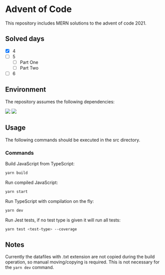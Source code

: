 # Advent of Code
This repository includes MERN solutions to the advent of code 2021.

## Solved days
- [x] 4
- [ ] 5
    - [ ] Part One
    - [ ] Part Two
- [ ] 6

## Environment
The repository assumes the following dependencies:

![](https://img.shields.io/badge/Node-v16.x-blue)
![](https://img.shields.io/badge/JavaScript-es2021-blue)

## Usage
The following commands should be executed in the src directory.

### Commands
Build JavaScript from TypeScript:
```sh
yarn build
```
Run compiled JavaScript:
```sh
yarn start
```
Run TypeScript with compilation on the fly:
```sh
yarn dev
```
Run Jest tests, if no test type is given it will run all tests:
```sh
yarn test <test-type> --coverage
```

## Notes
Currently the datafiles with .txt extension are not copied during the build operation, so manual moving/copying is required. This is not necessary for the `yarn dev` command.
